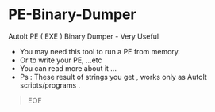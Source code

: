 # PE-Binary-Dumper
AutoIt PE ( EXE ) Binary Dumper - Very Useful
- You may need this tool to run a PE from memory.
- Or to write your PE, ...etc
- You can read more about it ...
- Ps : These result of strings you get , works only as AutoIt scripts/programs .

> EOF

